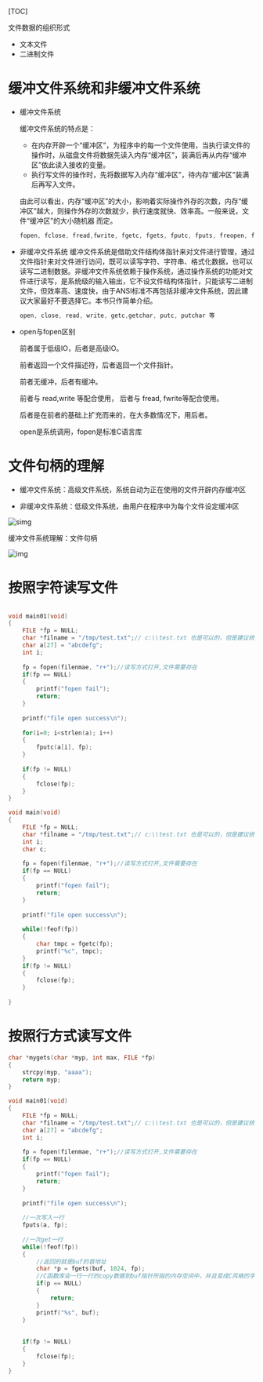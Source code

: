 [TOC]

文件数据的组织形式

* 文本文件
* 二进制文件

# 缓冲文件系统和非缓冲文件系统

* 缓冲文件系统

  缓冲文件系统的特点是：

  * 在内存开辟一个“缓冲区”，为程序中的每一个文件使用，当执行读文件的操作时，从磁盘文件将数据先读入内存“缓冲区”，装满后再从内存“缓冲区”依此读入接收的变量。
  * 执行写文件的操作时，先将数据写入内存“缓冲区”，待内存“缓冲区”装满后再写入文件。
  
  由此可以看出，内存“缓冲区”的大小，影响着实际操作外存的次数，内存“缓冲区”越大，则操作外存的次数就少，执行速度就快、效率高。一般来说，文件“缓冲区”的大小随机器 而定。

	```c
	fopen, fclose, fread,fwrite, fgetc, fgets, fputc, fputs, freopen, fseek, ftell, rewind
	```



* 非缓冲文件系统
  缓冲文件系统是借助文件结构体指针来对文件进行管理，通过文件指针来对文件进行访问，既可以读写字符、字符串、格式化数据，也可以读写二进制数据。非缓冲文件系统依赖于操作系统，通过操作系统的功能对文件进行读写，是系统级的输入输出，它不设文件结构体指针，只能读写二进制文件，但效率高、速度快，由于ANSI标准不再包括非缓冲文件系统，因此建议大家最好不要选择它。本书只作简单介绍。

  ```c
  open, close, read, write, getc,getchar, putc, putchar 等
  ```

  

* open与fopen区别

  前者属于低级IO，后者是高级IO。

  前者返回一个文件描述符，后者返回一个文件指针。

  前者无缓冲，后者有缓冲。

  前者与 read,write 等配合使用， 后者与 fread, fwrite等配合使用。

  后者是在前者的基础上扩充而来的，在大多数情况下，用后者。

  open是系统调用，fopen是标准C语言库

# 文件句柄的理解

* 缓冲文件系统：高级文件系统，系统自动为正在使用的文件开辟内存缓冲区

* 非缓冲文件系统：低级文件系统，由用户在程序中为每个文件设定缓冲区

![simg](E:\git-workspace\note\images\c++\filehandler2.jpg)

缓冲文件系统理解：文件句柄

![img](E:\git-workspace\note\images\c++\file_handler.jpg)


# 按照字符读写文件

```c

void main01(void)
{
    FILE *fp = NULL;
    char *filname = "/tmp/test.txt";// c:\\test.txt 也是可以的，但是建议统一使用45度
    char a[27] = "abcdefg";
    int i;
    
    fp = fopen(filenmae, "r+");//读写方式打开,文件需要存在
    if(fp == NULL)
    {
        printf("fopen fail");
        return;
    }
    
    printf("file open success\n");
    
    for(i=0; i<strlen(a); i++)
    {
        fputc(a[i], fp);
    }
    
    if(fp != NULL)
    {
        fclose(fp);
    }
}

void main(void)
{
    FILE *fp = NULL;
    char *filname = "/tmp/test.txt";// c:\\test.txt 也是可以的，但是建议统一使用45度
    int i;
    char c;
    
    fp = fopen(filenmae, "r+");//读写方式打开,文件需要存在
    if(fp == NULL)
    {
        printf("fopen fail");
        return;
    }
    
    printf("file open success\n");
    
    while(!feof(fp))
    {
        char tmpc = fgetc(fp);
        printf("%c", tmpc);
    }
    if(fp != NULL)
    {
        fclose(fp);
    }
    
}
```

# 按照行方式读写文件

```c
char *mygets(char *myp, int max, FILE *fp)
{
    strcpy(myp, "aaaa");
    return myp;
}

void main01(void)
{
    FILE *fp = NULL;
    char *filname = "/tmp/test.txt";// c:\\test.txt 也是可以的，但是建议统一使用45度
    char a[27] = "abcdefg";
    int i;
    
    fp = fopen(filenmae, "r+");//读写方式打开,文件需要存在
    if(fp == NULL)
    {
        printf("fopen fail");
        return;
    }
    
    printf("file open success\n");
    
    //一次写入一行
    fputs(a, fp);
    
    //一次get一行
    while(!feof(fp))
    {
        //返回的就是buf的首地址
        char *p = fgets(buf, 1024, fp);
        //C函数库会一行一行的copy数据到buf指针所指的内存空间中，并且变成C风格的字符串(加上\0,加上\n)
        if(p == NULL)
        {
            return;
        }
        printf("%s", buf);
    }
    
    
    if(fp != NULL)
    {
        fclose(fp);
    }
}
```







